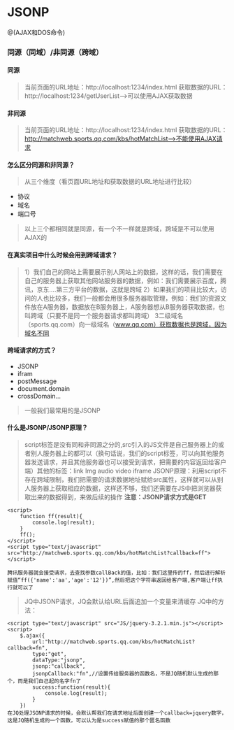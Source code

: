 # JSONP

@(AJAX和DOS命令)

### 同源（同域）/非同源（跨域）
#### 同源
>当前页面的URL地址：http://localhost:1234/index.html
>获取数据的URL：http://localhost:1234/getUserList-->可以使用AJAX获取数据

#### 非同源
>当前页面的URL地址：http://localhost:1234/index.html
>获取数据的URL：http://matchweb.sports.qq.com/kbs/hotMatchList-->不能使用AJAX请求

#### 怎么区分同源和非同源？
>从三个维度（看页面URL地址和获取数据的URL地址进行比较）
-   协议
-  域名
-  端口号
>以上三个都相同就是同源，有一个不一样就是跨域，跨域是不可以使用AJAX的

#### 在真实项目中什么时候会用到跨域请求？
>1）我们自己的网站上需要展示别人网站上的数据，这样的话，我们需要在自己的服务器上获取其他网站服务器的数据，例如：我们需要展示百度，腾讯，京东....第三方平台的数据，这就是跨域
>2）如果我们的项目比较大，访问的人也比较多，我们一般都会用很多服务器取管理，例如：我们的资源文件放在A服务器，数据放在B服务器上，A服务器想从B服务器获取数据，也叫跨域（只要不是同一个服务器请求都叫跨域）
>3二级域名（sports.qq.com）向一级域名（www.qq.com）获取数据也是跨域，因为域名不同

#### 跨域请求的方式？
>
-   JSONP
-  ifram
-  postMessage
-  document.domain
-  crossDomain...
>一般我们最常用的是JSONP

#### 什么是JSONP/JSONP原理？

>script标签是没有同和非同源之分的,src引入的JS文件是自己服务器上的或者别人服务器上的都可以（换句话说，我们的script标签，可以向其他服务器发送请求，并且其他服务器也可以接受到请求，把需要的内容返回给客户端）其他的标签：link Img audio video iframe
>JSONP原理：利用script不存在跨域限制，我们把需要的请求数据地址赋给src属性，这样就可以从别人服务器上获取相应的数据，这样还不够，我们还需要在JS中把浏览器获取出来的数据得到，来做后续的操作
**注意：JSONP请求方式是GET**
```
<script>
    function ff(result){
        console.log(result);
    }
    ff();
</script>
<script type="text/javascript" src="http://matchweb.sports.qq.com/kbs/hotMatchList?callback=ff"></script>

腾讯服务器就会接受请求，去查找参数callBack的值，比如：我们这里传的ff，然后进行解析赋值“ff({'name':'aa','age':'12'})”,然后把这个字符串返回给客户端,客户端让ff执行就可以了
```
>JQ中JSONP请求，JQ会默认给URL后面追加一个变量来清缓存
>JQ中的方法：
```
<script type="text/javascript" src="JS/jquery-3.2.1.min.js"></script>
<script>
    $.ajax({
        url:"http://matchweb.sports.qq.com/kbs/hotMatchList?callback=fn",
        type:"get",
        dataType:"jsonp",
        jsonp:"callback",
        jsonpCallback:"fn",//设置传给服务器的函数名，不是JQ随机默认生成的那个，而是我们自己起的名字fn了
        success:function(result){
            console.log(result);
        }
    })
在JQ处理JSONP请求的时候，会默认帮我们在请求地址后面创建一个callback=jquery数字，这是JQ随机生成的一个函数，可以认为是success赋值的那个匿名函数    
```